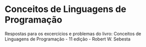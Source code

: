 # Conceitos de Linguagens de Programação 
Respostas para os excercícios e problemas do livro: Conceitos de Linguagens de Programação - 11 edição - Robert W. Sebesta

